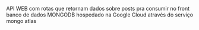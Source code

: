 API WEB com rotas que retornam dados sobre posts pra consumir no front
banco de dados MONGODB hospedado na Google Cloud através do serviço mongo atlas

